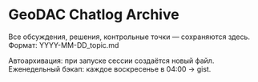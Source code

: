 # GeoDAC Chatlog Archive

Все обсуждения, решения, контрольные точки — сохраняются здесь.
Формат: YYYY-MM-DD_topic.md

Автоархивация: при запуске сессии создаётся новый файл.
Еженедельный бэкап: каждое воскресенье в 04:00 → gist.
